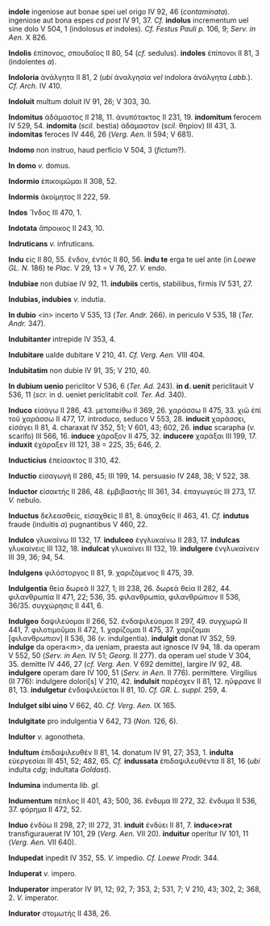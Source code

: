 **indole** ingeniose aut bonae spei uel origo IV 92, 46 (*contaminata*).
ingeniose aut bona espes *cd post* IV 91, 37. *Cf.* **indolus**
incrementum uel sine dolo V 504, 1 (indolosus *et* indoles). *Cf. Festus
Pauli p.* 106, 9; *Serv. in Aen.* X 826.

**Indolis** ἐπίπονος, σπουδαῖος II 80, 54 (*cf.* sedulus). **indoles**
ἐπίπονοι II 81, 3 (indolentes *a*).

**Indoloria** ἀνάλγητα II 81, 2 (*ubi* ἀναλγησία *vel* indolora ἀνάλγητα
*Labb.*). *Cf. Arch.* IV 410.

**Indoluit** multum doluit IV 91, 26; V 303, 30.

**Indomitus** ἀδάμαστος II 218, 11. ἀνυπότακτος II 231, 19.
**indomitum** ferocem IV 529, 54. **indomita** (*scil.* bestia)
ἀδάμαστον (*scil.* θηρίον) III 431, 3. **indomitas** feroces IV 446, 26
(*Verg. Aen.* II 594; V 681).

**Indomo** non instruo, haud perficio V 504, 3 (*fictum*?).

**In domo** *v.* domus.

**Indormio** ἐπικοιμῶμαι II 308, 52.

**Indormis** ἀκοίμητος II 222, 59.

**Indos** Ἴνδος III 470, 1.

**Indotata** ἄπροικος II 243, 10.

**Indruticans** *v.* infruticans.

**Indu** εἰς II 80, 55. ἔνδον, ἐντός II 80, 56. **indu te** erga te uel
ante (in *Loewe GL. N.* 186) te *Plac.* V 29, 13 = V 76, 27. *V.* endo.

**Indubiae** non dubiae IV 92, 11. **in­dubiis** certis, stabilibus,
firmis IV 531, 27.

**Indubias, indubies** *v.* indutia.

**In dubio** \<in\> incerto V 535, 13 (*Ter. Andr.* 266). in periculo
V 535, 18 (*Ter. Andr.* 347).

**Indubitanter** intrepide IV 353, 4.

**Indubitare** ualde dubitare V 210, 41. *Cf. Verg. Aen.* VIII 404.

**Indubitatim** non dubie IV 91, 35; V 210, 40.

**In dubium uenio** periclitor V 536, 6 (*Ter. Ad.* 243). **in d.
uenit** periclitauit V 536, 11 (*scr.* in d. ueniet periclitabit *coll.
Ter. Ad.* 340).

**Induco** εἰσάγω II 286, 43. μεταπείθω II 369, 26. χαράσσω II 475, 33.
χιῶ ἐπὶ τοῦ χαράσσω II 477, 17. introduco, seduco V 553, 28. **inducit**
χαράσσει, εἰσάγει II 81, 4. charaxat IV 352, 51; V 601, 43; 602, 26.
**induc** scarapha (*v.* scarifo) III 566, 16. **induce** χάραξον II
475, 32. **inducere** χαράξαι III 199, 17. **induxit** ἐχάραξεν III 121,
38 = 225, 35; 646, 2.

**Inducticius** ἐπείσακτος II 310, 42.

**Inductio** εἰσαγωγή II 286, 45; III 199, 14. persuasio IV 248, 38; V
522, 38.

**Inductor** εἰσακτής II 286, 48. ἐμβιβαστής III 361, 34. ἐπαγωγεύς III
273, 17. *V.* nebulo.

**Inductus** δελεασθείς, εἰσαχθείς II 81, 8. ὑπαχθείς II 463, 41. *Cf.*
**indutus** fraude (induitis *a*) pugnantibus V 460, 22.

**Indulco** γλυκαίνω III 132, 17. **indulceo** ἐγγλυκαίνω II 283, 17.
**indulcas** γλυκαίνεις III 132, 18. **indulcat** γλυκαίνει III 132, 19.
**indulgere** ἐνγλυκαίνειν III 39, 36; 94, 54.

**Indulgens** φιλόστοργος II 81, 9. χαριζόμενος II 475, 39.

**Indulgentia** θεία δωρεά II 327, 1; III 238, 26. δωρεὰ θεία II 282,
44. φιλανθρωπία II 471, 22; 536, 35. φιλανθρωπία, φιλανθρώπιον II 536,
36/35. συγχώρησις II 441, 6.

**Indulgeo** δαψιλεύομαι II 266, 52. ἐνδαψιλεύομαι II 297, 49. συγχωρῶ
II 441, 7. φιλοτιμοῦμαι II 472, 1. χαρίζομαι II 475, 37. χαρίζομαι
[φιλανθρωπιον] II 536, 36 (*v.* indulgentia). **indulgit** donat IV
352, 59. **indulge** da opera\<m\>, da ueniam, praesta aut ignosce IV
94, 18. da operam V 552, 50 (*Serv. in Aen.* IV 51; *Georg.* II 277). da
operam uel stude V 304, 35. demitte IV 446, 27 (*cf. Verg. Aen.* V 692
demitte), largire IV 92, 48. **indulgere** operam dare IV 100, 51
(*Serv. in Aen.* II 776). permittere. Virgilius (II 776): indulgere
dolori[s] V 210, 42. **indulsit** παρέσχεν II 81, 12. ηὔφρανε II 81,
13. **indulgetur** ἐνδαψιλεύεται II 81, 10. *Cf. GR. L. suppl.* 259, 4.

**Indulget sibi uino** V 662, 40. *Cf. Verg. Aen.* IX 165.

**Indulgitate** pro indulgentia V 642, 73 (*Non.* 126, 6).

**Indultor** *v.* agonotheta.

**Indultum** ἐπιδαψιλευθέν II 81, 14. donatum IV 91, 27; 353, 1.
**indulta** εὐεργεσίαι III 451, 52; 482, 65. *Cf.* **indussata**
ἐπιδαψιλευθέντα II 81, 16 (*ubi* indulta *cdg*; indultata *Goldast*).

**Indumina** indumenta *lib. gl.*

**Indumentum** πέπλος II 401, 43; 500, 36. ἔνδυμα III 272, 32. ἔνδυμα II
536, 37. φόρημα II 472, 52.

**Induo** ἐνδύω II 298, 27; III 272, 31. **induit** ἐνδύει II 81, 7.
**indu\<e\>rat** transfigurauerat IV 101, 29 (*Verg. Aen.* VII 20).
**induitur** operitur IV 101, 11 (*Verg. Aen.* VII 640).

**Indupedat** inpedit IV 352, 55. *V.* impedio. *Cf. Loewe Prodr.* 344.

**Induperat** *v.* impero.

**Induperator** imperator IV 91, 12; 92, 7; 353, 2; 531, 7; V 210, 43;
302, 2; 368, 2. *V.* imperator.

**Indurator** στομωτής II 438, 26.
